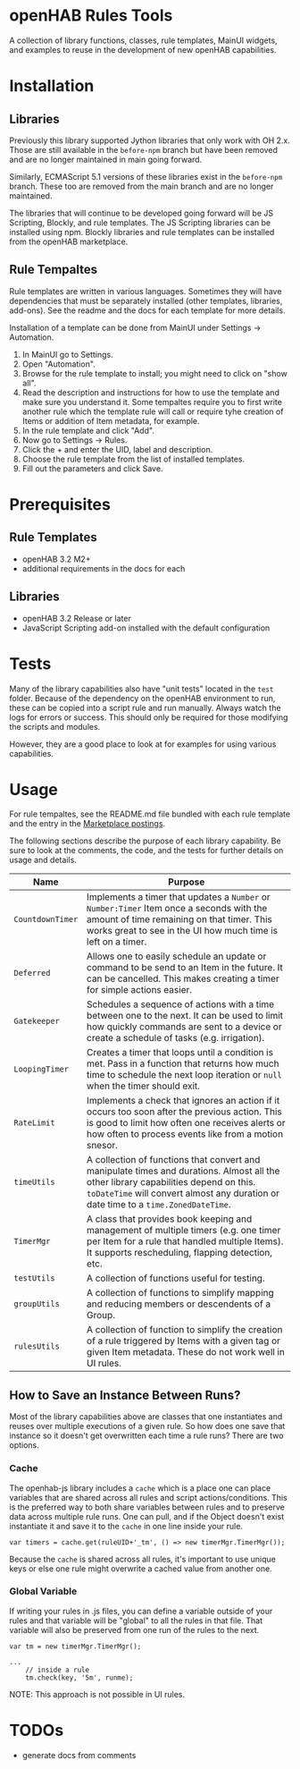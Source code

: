 # openHAB Rules Tools
A collection of library functions, classes, rule templates, MainUI widgets, and examples to reuse in the development of new openHAB capabilities.

# Installation

## Libraries
Previously this library supported Jython libraries that only work with OH 2.x.
Those are still available in the `before-npm` branch but have been removed and are no longer maintained in main going forward.

Similarly, ECMAScript 5.1 versions of these libraries exist in the `before-npm` branch.
These too are removed from the main branch and are no longer maintained.

The libraries that will continue to be developed going forward will be JS Scripting, Blockly, and rule templates.
The JS Scripting libraries can be installed using npm.
Blockly libraries and rule templates can be installed from the openHAB marketplace.

## Rule Tempaltes
Rule templates are written in various languages.
Sometimes they will have dependencies that must be separately installed (other templates, libraries, add-ons).
See the readme and the docs for each template for more details.

Installation of a template can be done from MainUI under Settings -> Automation.

1. In MainUI go to Settings.
2. Open "Automation".
3. Browse for the rule template to install; you might need to click on "show all".
4. Read the description and instructions for how to use the template and make sure you understand it. Some tempaltes require you to first write another rule which the template rule will call or require tyhe creation of Items or addition of Item metadata, for example.
5. In the rule template and click "Add".
6. Now go to Settings -> Rules.
7. Click the + and enter the UID, label and description.
8. Choose the rule template from the list of installed templates.
9. Fill out the parameters and click Save.

# Prerequisites

## Rule Templates
- openHAB 3.2 M2+
- additional requirements in the docs for each

## Libraries
- openHAB 3.2 Release or later
- JavaScript Scripting add-on installed with the default configuration

# Tests
Many of the library capabilities also have "unit tests" located in the `test` folder.
Because of the dependency on the openHAB environment to run, these can be copied into a script rule and run manually.
Always watch the logs for errors or success.
This should only be required for those modifying the scripts and modules.

However, they are a good place to look at for examples for using various capabilities.

# Usage
For rule tempaltes, see the README.md file bundled with each rule template and the entry in the [Marketplace postings](https://community.openhab.org/c/marketplace/rule-templates/74).

The following sections describe the purpose of each library capability.
Be sure to look at the comments, the code, and the tests for further details on usage and details.

Name | Purpose 
-|-
`CountdownTimer` | Implements a timer that updates a `Number` or `Number:Timer` Item once a seconds with the amount of time remaining on that timer. This works great to see in the UI how much time is left on a timer.
`Deferred` | Allows one to easily schedule an update or command to be send to an Item in the future. It can be cancelled. This makes creating a timer for simple actions easier.
`Gatekeeper` | Schedules a sequence of actions with a time between one to the next. It can be used to limit how quickly commands are sent to a device or create a schedule of tasks (e.g. irrigation).
`LoopingTimer` | Creates a timer that loops until a condition is met. Pass in a function that returns how much time to schedule the next loop iteration or `null` when the timer should exit.
`RateLimit` | Implements a check that ignores an action if it occurs too soon after the previous action. This is good to limit how often one receives alerts or how often to process events like from a motion snesor. 
`timeUtils` | A collection of functions that convert and manipulate times and durations. Almost all the other library capabilities depend on this. `toDateTime` will convert almost any duration or date time to a `time.ZonedDateTime`.
`TimerMgr` | A class that provides book keeping and management of multiple timers (e.g. one timer per Item for a rule that handled multiple Items). It supports rescheduling, flapping detection, etc.
`testUtils` | A collection of functions useful for testing.
`groupUtils` | A collection of functions to simplify mapping and reducing members or descendents of a Group.
`rulesUtils` | A collection of function to simplify the creation of a rule triggered by Items with a given tag or given Item metadata. These do not work well in UI rules.

## How to Save an Instance Between Runs?
Most of the library capabilities above are classes that one instantiates and reuses over multiple executions of a given rule. 
So how does one save that instance so it doesn't get overwritten each time a rule runs?
There are two options.

### Cache
The openhab-js library includes a `cache` which is a place one can place variables that are shared across all rules and script actions/conditions.
This is the preferred way to both share variables between rules and to preserve data across multiple rule runs.
One can pull, and if the Object doesn't exist instantiate it and save it to the `cache` in one line inside your rule.

```
var timers = cache.get(ruleUID+'_tm', () => new timerMgr.TimerMgr());
```

Because the `cache` is shared across all rules, it's important to use unique keys or else one rule might overwrite a cached value from another one.

### Global Variable
If writing your rules in .js files, you can define a variable outside of your rules and that variable will be "global" to all the rules in that file.
That variable will also be preserved from one run of the rules to the next.

```
var tm = new timerMgr.TimerMgr();

...
    // inside a rule
    tm.check(key, '5m', runme);
```

NOTE: This approach is not possible in UI rules.



# TODOs

- generate docs from comments
